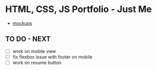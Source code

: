# HTML, CSS, JS Portfolio - Just Me

- [mockups](https://gabeaustin.github.io/html-css-js-portfolio-mockups/)


## **TO DO - NEXT**

- [ ] work on mobile view
- [ ] fix flexbox issue with footer on mobile
- [ ] work on resume button